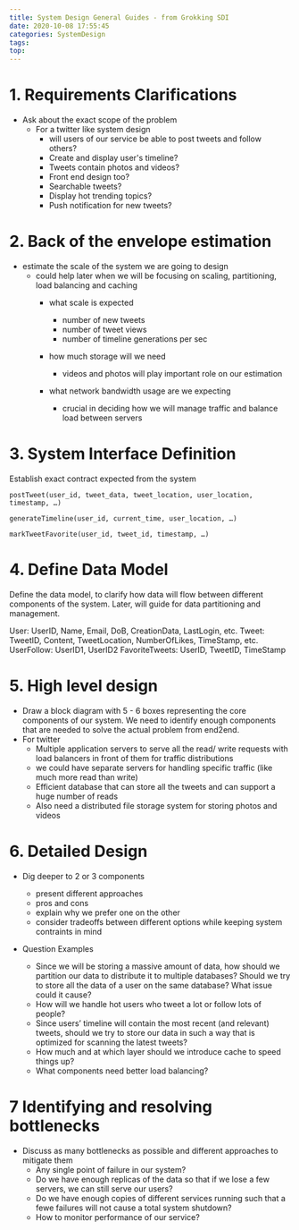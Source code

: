 ```yaml
---
title: System Design General Guides - from Grokking SDI
date: 2020-10-08 17:55:45
categories: SystemDesign
tags:
top:
---
```

# 1. Requirements Clarifications 

+ Ask about the exact scope of the problem 
    + For a twitter like system design 
        + will users of our service be able to post tweets and follow others? 
        + Create and display user's timeline?
        + Tweets contain photos and videos?
        + Front end design too?
        + Searchable tweets?
        + Display hot trending topics?
        + Push notification for new tweets? 


# 2. Back of the envelope estimation 

+ estimate the scale of the system we are going to design 
    + could help later when we will be focusing on scaling, partitioning, load balancing and caching
        + what scale is expected 
            + number of new tweets
            + number of tweet views
            + number of timeline generations per sec 

        + how much storage will we need
            + videos and photos will play important role on our estimation 

        + what network bandwidth usage are we expecting
            + crucial in deciding how we will manage traffic and balance load between servers 


# 3. System Interface Definition 

Establish exact contract expected from the system 
```
postTweet(user_id, tweet_data, tweet_location, user_location, timestamp, …)  

generateTimeline(user_id, current_time, user_location, …)  

markTweetFavorite(user_id, tweet_id, timestamp, …)  
```

# 4. Define Data Model 

Define the data model, to clarify how data will flow between different components of the system. Later, will guide for data partitioning and management. 

User: UserID, Name, Email, DoB, CreationData, LastLogin, etc.
Tweet: TweetID, Content, TweetLocation, NumberOfLikes, TimeStamp, etc.
UserFollow: UserID1, UserID2
FavoriteTweets: UserID, TweetID, TimeStamp

# 5. High level design 

+ Draw a block diagram with 5 - 6 boxes representing the core components of our system. We need to identify enough components that are needed to solve the actual problem from end2end. 
+ For twitter 
    + Multiple application servers to serve all the read/ write requests with load balancers in front of them for traffic distributions 
    + we could have separate servers for handling specific traffic (like much more read than write)
    + Efficient database that can store all the tweets and can support a huge number of reads 
    + Also need a distributed file storage system for storing photos and videos 


# 6. Detailed Design 

+ Dig deeper to 2 or 3 components 
    + present different approaches
    + pros and cons 
    + explain why we prefer one on the other 
    + consider tradeoffs between different options while keeping system contraints in mind 


+ Question Examples
    + Since we will be storing a massive amount of data, how should we partition our data to distribute it to multiple databases? Should we try to store all the data of a user on the same database? What issue could it cause?
    + How will we handle hot users who tweet a lot or follow lots of people?
    + Since users’ timeline will contain the most recent (and relevant) tweets, should we try to store our data in such a way that is optimized for scanning the latest tweets?
    + How much and at which layer should we introduce cache to speed things up?
    + What components need better load balancing?

# 7 Identifying and resolving bottlenecks 

+ Discuss as many bottlenecks as possible and different approaches to mitigate them 
    + Any single point of failure in our system? 
    + Do we have enough replicas of the data so that if we lose a few servers, we can still serve our users? 
    + Do we have enough copies of different services running such that a fewe failures will not cause a total system shutdown?
    + How to monitor performance of our service? 